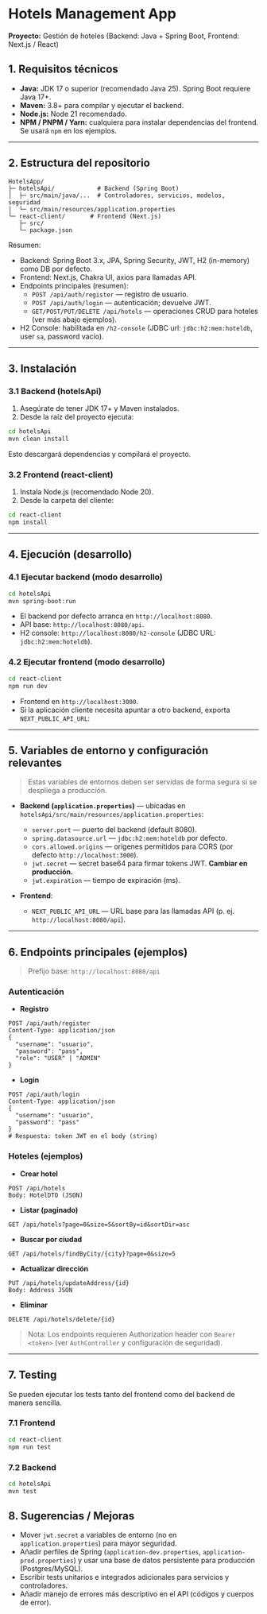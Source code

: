 # Hotels Management App

**Proyecto:** Gestión de hoteles (Backend: Java + Spring Boot, Frontend: Next.js / React)

## 1. Requisitos técnicos

- **Java:** JDK 17 o superior (recomendado Java 25). Spring Boot requiere Java 17+.
- **Maven:** 3.8+ para compilar y ejecutar el backend.
- **Node.js:** Node 21 recomendado.
- **NPM / PNPM / Yarn:** cualquiera para instalar dependencias del frontend. Se usará `npm` en los ejemplos.

---

## 2. Estructura del repositorio

```
HotelsApp/
├─ hotelsApi/            # Backend (Spring Boot)
│  ├─ src/main/java/...  # Controladores, servicios, modelos, seguridad
│  └─ src/main/resources/application.properties
└─ react-client/       # Frontend (Next.js)
   ├─ src/
   └─ package.json
```

Resumen:

- Backend: Spring Boot 3.x, JPA, Spring Security, JWT, H2 (in-memory) como DB por defecto.
- Frontend: Next.js, Chakra UI, axios para llamadas API.
- Endpoints principales (resumen):
  - `POST /api/auth/register` — registro de usuario.
  - `POST /api/auth/login` — autenticación; devuelve JWT.
  - `GET/POST/PUT/DELETE /api/hotels` — operaciones CRUD para hoteles (ver más abajo ejemplos).
- H2 Console: habilitada en `/h2-console` (JDBC url: `jdbc:h2:mem:hoteldb`, user `sa`, password vacío).

---

## 3. Instalación

### 3.1 Backend (hotelsApi)

1. Asegúrate de tener JDK 17+ y Maven instalados.
2. Desde la raíz del proyecto ejecuta:

```bash
cd hotelsApi
mvn clean install
```

Esto descargará dependencias y compilará el proyecto.

### 3.2 Frontend (react-client)

1. Instala Node.js (recomendado Node 20).
2. Desde la carpeta del cliente:

```bash
cd react-client
npm install
```

---

## 4. Ejecución (desarrollo)

### 4.1 Ejecutar backend (modo desarrollo)

```bash
cd hotelsApi
mvn spring-boot:run
```

- El backend por defecto arranca en `http://localhost:8080`.
- API base: `http://localhost:8080/api`.
- H2 console: `http://localhost:8080/h2-console` (JDBC URL: `jdbc:h2:mem:hoteldb`).

### 4.2 Ejecutar frontend (modo desarrollo)

```bash
cd react-client
npm run dev
```

- Frontend en `http://localhost:3000`.
- Si la aplicación cliente necesita apuntar a otro backend, exporta `NEXT_PUBLIC_API_URL`:

---

## 5. Variables de entorno y configuración relevantes

> Estas variables de entornos deben ser servidas de forma segura si se despliega a producción.

- **Backend (`application.properties`)** — ubicadas en `hotelsApi/src/main/resources/application.properties`:

  - `server.port` — puerto del backend (default 8080).
  - `spring.datasource.url` — `jdbc:h2:mem:hoteldb` por defecto.
  - `cors.allowed.origins` — orígenes permitidos para CORS (por defecto `http://localhost:3000`).
  - `jwt.secret` — secret base64 para firmar tokens JWT. **Cambiar en producción.**
  - `jwt.expiration` — tiempo de expiración (ms).

- **Frontend**:
  - `NEXT_PUBLIC_API_URL` — URL base para las llamadas API (p. ej. `http://localhost:8080/api`).

---

## 6. Endpoints principales (ejemplos)

> Prefijo base: `http://localhost:8080/api`

### Autenticación

- **Registro**

```http
POST /api/auth/register
Content-Type: application/json
{
  "username": "usuario",
  "password": "pass",
  "role": "USER" | "ADMIN"
}
```

- **Login**

```http
POST /api/auth/login
Content-Type: application/json
{
  "username": "usuario",
  "password": "pass"
}
# Respuesta: token JWT en el body (string)
```

### Hoteles (ejemplos)

- **Crear hotel**

```
POST /api/hotels
Body: HotelDTO (JSON)
```

- **Listar (paginado)**

```
GET /api/hotels?page=0&size=5&sortBy=id&sortDir=asc
```

- **Buscar por ciudad**

```
GET /api/hotels/findByCity/{city}?page=0&size=5
```

- **Actualizar dirección**

```
PUT /api/hotels/updateAddress/{id}
Body: Address JSON
```

- **Eliminar**

```
DELETE /api/hotels/delete/{id}
```

> Nota: Los endpoints requieren Authorization header con `Bearer <token>` (ver `AuthController` y configuración de seguridad).

---

## 7. Testing

Se pueden ejecutar los tests tanto del frontend como del backend de manera sencilla.

### 7.1 Frontend

```bash
cd react-client
npm run test
```

### 7.2 Backend

```bash
cd hotelsApi
mvn test
```

## 8. Sugerencias / Mejoras

- Mover `jwt.secret` a variables de entorno (no en `application.properties`) para mayor seguridad.
- Añadir perfiles de Spring (`application-dev.properties`, `application-prod.properties`) y usar una base de datos persistente para producción (Postgres/MySQL).
- Escribir tests unitarios e integrados adicionales para servicios y controladores.
- Añadir manejo de errores más descriptivo en el API (códigos y cuerpos de error).
